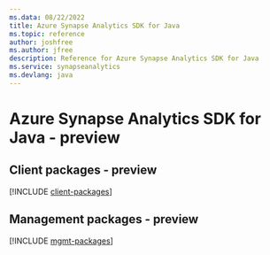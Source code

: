 ```yaml
---
ms.data: 08/22/2022
title: Azure Synapse Analytics SDK for Java
ms.topic: reference
author: joshfree
ms.author: jfree
description: Reference for Azure Synapse Analytics SDK for Java
ms.service: synapseanalytics
ms.devlang: java
---
```

# Azure Synapse Analytics SDK for Java - preview

## Client packages - preview
[!INCLUDE [client-packages](synapse-analytics-client-index.md)]
## Management packages - preview
[!INCLUDE [mgmt-packages](synapse-analytics-mgmt-index.md)]